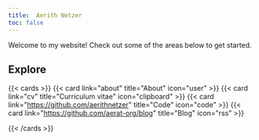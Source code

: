 ```yaml
---
title:  Aerith Netzer
toc: false
---
```

<html>
    <a rel="me" href="https://mastodon.social/@kyberwarlord" style="display: none;">Mastodon</a>
</html>

Welcome to my website! Check out some of the areas below to get started.

## Explore

{{< cards >}}
  {{< card link="about" title="About" icon="user" >}}
  {{< card link="cv" title="Curriculum vitae" icon="clipboard" >}}
  {{< card link="https://github.com/aerithnetzer" title="Code" icon="code" >}}
  {{< card link="https://github.com/aerat-org/blog" title="Blog" icon="rss" >}}

{{< /cards >}}
